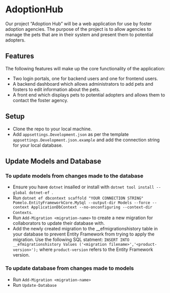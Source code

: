 # AdoptionHub
Our project “Adoption Hub” will be a web application for use by foster adoption agencies. The purpose of the project is to allow agencies to manage the pets that are in their system and present them to potential adopters.  

## Features 
The following features will make up the core functionality of the application: 
- Two login portals, one for backend users and one for frontend users. 
- A backend dashboard which allows administrators to add pets and fosters to edit information about the pets. 
- A front end which displays pets to potential adopters and allows them to contact the foster agency. 

## Setup
- Clone the repo to your local machine.
- Add `appsettings.Development.json` as per the template `appsettings.Development.json.example` and add the connection string for your local database.

## Update Models and Database

### To update models from changes made to the database

- Ensure you have `dotnet` insalled or install with `dotnet tool install --global dotnet-ef
`.
- Run `dotnet ef dbcontext scaffold "YOUR CONNECTION STRING" Pomelo.EntityFrameworkCore.MySql --output-dir Models --force --context ApplicationDbContext --no-onconfiguring --context-dir Contexts`.
- Run `Add-Migration <migration-name>` to create a new migration for collaborators to update their database with.
- Add the newly created migration to the __efmigrationshistory table in your database to prevent Entity Framework from trying to apply the migration. Use the following SQL statment: `INSERT INTO __efmigrationshistory
Values ('<migration filename>','<product-version>');` where `product-version` refers to the Entity Framework version.

### To update database from changes made to models

- Run `Add-Migration <migration-name>`
- Run `Update-Database`
 
